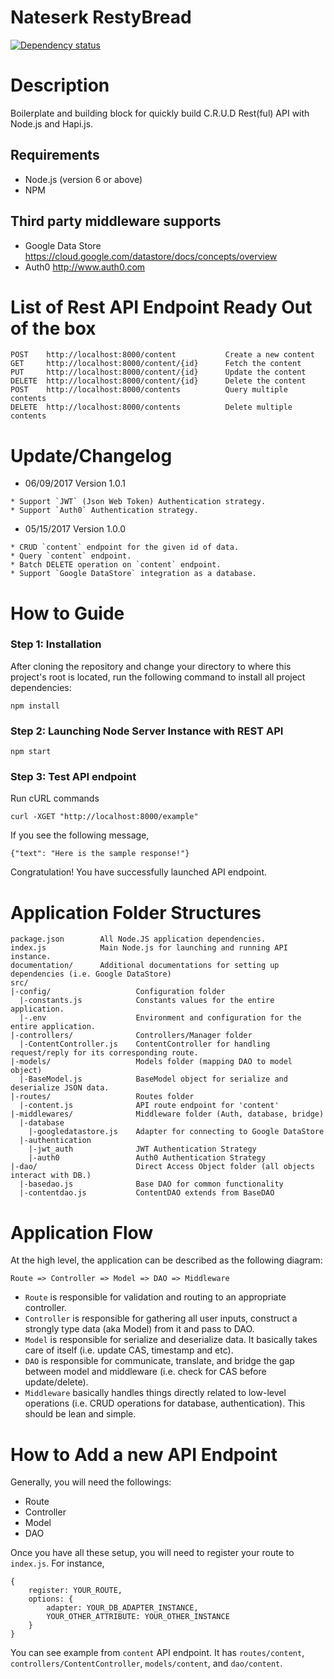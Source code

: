 # Nateserk RestyBread

[![Dependency status](https://david-dm.org/boyserk84/nateserk_restybread.svg)](https://david-dm.org/boyserk84/nateserk_restybread)

# Description
Boilerplate and building block for quickly build C.R.U.D Rest(ful) API with Node.js and Hapi.js.

## Requirements
* Node.js (version 6 or above)
* NPM

## Third party middleware supports
* Google Data Store https://cloud.google.com/datastore/docs/concepts/overview
* Auth0 http://www.auth0.com

# List of Rest API Endpoint Ready Out of the box
```
POST    http://localhost:8000/content           Create a new content
GET     http://localhost:8000/content/{id}      Fetch the content
PUT     http://localhost:8000/content/{id}      Update the content
DELETE  http://localhost:8000/content/{id}      Delete the content
POST    http://localhost:8000/contents          Query multiple contents
DELETE  http://localhost:8000/contents          Delete multiple contents
```

# Update/Changelog

* 06/09/2017 Version 1.0.1
```
* Support `JWT` (Json Web Token) Authentication strategy.
* Support `Auth0` Authentication strategy.
```

* 05/15/2017 Version 1.0.0
```
* CRUD `content` endpoint for the given id of data.
* Query `content` endpoint.
* Batch DELETE operation on `content` endpoint.
* Support `Google DataStore` integration as a database.
```

# How to Guide
### Step 1: Installation
After cloning the repository and change your directory to where this project's root is located,
run the following command to install all project dependencies:
```
npm install
```

### Step 2: Launching Node Server Instance with REST API
```
npm start
```

### Step 3: Test API endpoint
Run cURL commands
```
curl -XGET "http://localhost:8000/example"
```

If you see the following message,
```
{"text": "Here is the sample response!"}
```

Congratulation! You have successfully launched API endpoint.


# Application Folder Structures

```
package.json        All Node.JS application dependencies.
index.js            Main Node.js for launching and running API instance.
documentation/      Additional documentations for setting up dependencies (i.e. Google DataStore)
src/    
|-config/                   Configuration folder
  |-constants.js            Constants values for the entire application.
  |-.env                    Environment and configuration for the entire application.
|-controllers/              Controllers/Manager folder
  |-ContentController.js    ContentController for handling request/reply for its corresponding route.
|-models/                   Models folder (mapping DAO to model object)
  |-BaseModel.js            BaseModel object for serialize and deserialize JSON data.
|-routes/                   Routes folder
  |-content.js              API route endpoint for 'content'
|-middlewares/              Middleware folder (Auth, database, bridge)
  |-database
    |-googledatastore.js    Adapter for connecting to Google DataStore
  |-authentication
    |-jwt_auth              JWT Authentication Strategy
    |-auth0                 Auth0 Authentication Strategy
|-dao/                      Direct Access Object folder (all objects interact with DB.)
  |-basedao.js              Base DAO for common functionality
  |-contentdao.js           ContentDAO extends from BaseDAO
```

# Application Flow
At the high level, the application can be described as the following diagram:
```
Route => Controller => Model => DAO => Middleware
```

* `Route` is responsible for validation and routing to an appropriate controller.
* `Controller` is responsible for gathering all user inputs, construct a strongly type data (aka Model) from it and pass to DAO.
* `Model` is responsible for serialize and deserialize data. It basically takes care of itself (i.e. update CAS, timestamp and etc).
* `DAO` is responsible for communicate, translate, and bridge the gap between model and middleware (i.e. check for CAS before update/delete).
* `Middleware` basically handles things directly related to low-level operations (i.e. CRUD operations for database, authentication). This should be lean and simple.

# How to Add a new API Endpoint
Generally, you will need the followings:
* Route
* Controller
* Model
* DAO

Once you have all these setup, you will need to register your route to `index.js`.
For instance,
```
{
    register: YOUR_ROUTE,
    options: {
        adapter: YOUR_DB_ADAPTER_INSTANCE,
        YOUR_OTHER_ATTRIBUTE: YOUR_OTHER_INSTANCE
    }
}
```

You can see example from `content` API endpoint.
It has `routes/content`, `controllers/ContentController`, `models/content`, and `dao/content`.
